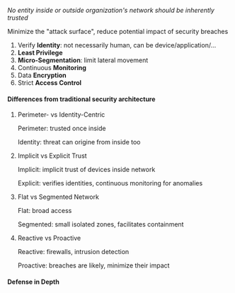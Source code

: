 *No entity inside or outside organization's network should be inherently trusted*

Minimize the "attack surface", reduce potential impact of security breaches

1. Verify **Identity**: not necessarily human, can be device/application/...
2. **Least Privilege**
3. **Micro-Segmentation**: limit lateral movement
4. Continuous **Monitoring**
5. Data **Encryption**
6. Strict **Access Control**

#### Differences from traditional security architecture

1. Perimeter- vs Identity-Centric
   
   Perimeter: trusted once inside
   
   Identity: threat can origine from inside too
2. Implicit vs Explicit Trust
   
   Implicit: implicit trust of devices inside network
   
   Explicit: verifies identities, continuous monitoring for anomalies
3. Flat vs Segmented Network
   
   Flat: broad access
   
   Segmented: small isolated zones, facilitates containment
4. Reactive vs Proactive
   
   Reactive: firewalls, intrusion detection
   
   Proactive: breaches are likely, minimize their impact

#### Defense in Depth
